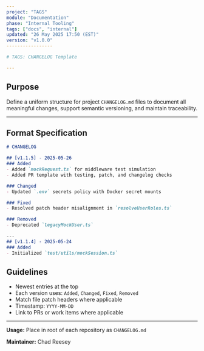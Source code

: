 ```yaml
---
project: "TAGS"
module: "Documentation"
phase: "Internal Tooling"
tags: ["docs", "internal"]
updated: "26 May 2025 17:50 (EST)"
version: "v1.0.0"
-----------------

# TAGS: CHANGELOG Template

---
```


## Purpose

Define a uniform structure for project `CHANGELOG.md` files to document all meaningful changes, support semantic versioning, and maintain traceability.

---

## Format Specification

```markdown
# CHANGELOG

## [v1.1.5] - 2025-05-26
### Added
- Added `mockRequest.ts` for middleware test simulation
- Added PR template with testing, patch, and changelog checks

### Changed
- Updated `.env` secrets policy with Docker secret mounts

### Fixed
- Resolved patch header misalignment in `resolveUserRoles.ts`

### Removed
- Deprecated `legacyMockUser.ts`

---
## [v1.1.4] - 2025-05-24
### Added
- Initialized `test/utils/mockSession.ts`
```

## Guidelines

* Newest entries at the top
* Each version uses: `Added`, `Changed`, `Fixed`, `Removed`
* Match file patch headers where applicable
* Timestamp: `YYYY-MM-DD`
* Link to PRs or work items where applicable

---

**Usage:** Place in root of each repository as `CHANGELOG.md`

**Maintainer:** Chad Reesey
